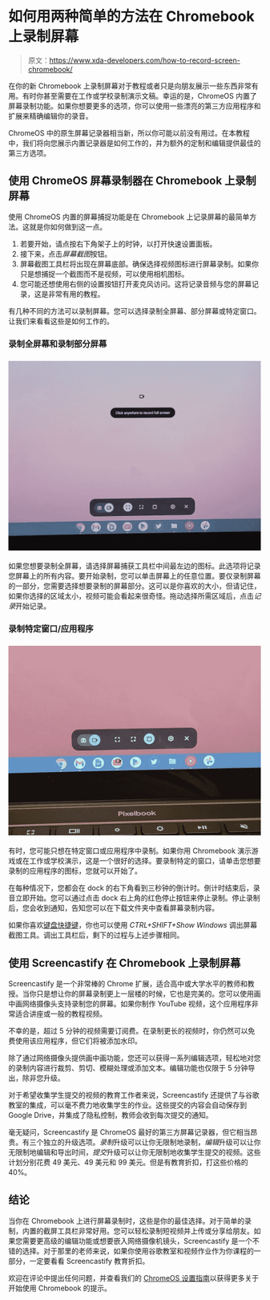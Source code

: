 # 如何用两种简单的方法在 Chromebook 上录制屏幕

> 原文：<https://www.xda-developers.com/how-to-record-screen-chromebook/>

在你的新 Chromebook 上录制屏幕对于教程或者只是向朋友展示一些东西非常有用。有时你甚至需要在工作或学校录制演示文稿。幸运的是，ChromeOS 内置了屏幕录制功能。如果你想要更多的选项，你可以使用一些漂亮的第三方应用程序和扩展来精确编辑你的录音。

ChromeOS 中的原生屏幕记录器相当新，所以你可能以前没有用过。在本教程中，我们将向您展示内置记录器是如何工作的，并为额外的定制和编辑提供最佳的第三方选项。

## 使用 ChromeOS 屏幕录制器在 Chromebook 上录制屏幕

使用 ChromeOS 内置的屏幕捕捉功能是在 Chromebook 上记录屏幕的最简单方法。这就是你如何做到这一点。

1.  若要开始，请点按右下角架子上的时钟，以打开快速设置面板。
2.  接下来，点击*屏幕截图*按钮。
3.  屏幕截图工具栏将出现在屏幕底部。确保选择视频图标进行屏幕录制。如果你只是想捕捉一个截图而不是视频，可以使用相机图标。
4.  您可能还想使用右侧的设置按钮打开麦克风访问。这将记录音频与您的屏幕记录，这是非常有用的教程。

有几种不同的方法可以录制屏幕。您可以选择录制全屏幕、部分屏幕或特定窗口。让我们来看看这些是如何工作的。

### 录制全屏幕和录制部分屏幕

### ![Full screen recording click everywhere](img/ae9a3b61e7640f612455ff05f3f1c8e3.png)

如果您想要录制全屏幕，请选择屏幕捕获工具栏中间最左边的图标。此选项将记录您屏幕上的所有内容。要开始录制，您可以单击屏幕上的任意位置。要仅录制屏幕的一部分，您需要选择想要录制的屏幕部分。这可以是你喜欢的大小，但请记住，如果你选择的区域太小，视频可能会看起来很奇怪。拖动选择所需区域后，点击*记录*开始记录。

### 录制特定窗口/应用程序

### ![Record specific app](img/81a693b73917dcfcedc8e3ddf7820b92.png)

有时，您可能只想在特定窗口或应用程序中录制。如果你用 Chromebook 演示游戏或在工作或学校演示，这是一个很好的选择。要录制特定的窗口，请单击您想要录制的应用程序的图标，您就可以开始了。

在每种情况下，您都会在 dock 的右下角看到三秒钟的倒计时。倒计时结束后，录音立即开始。您可以通过点击 dock 右上角的红色停止按钮来停止录制。停止录制后，您会收到通知，告知您可以在下载文件夹中查看屏幕录制内容。

如果你喜欢[键盘快捷键](https://www.xda-developers.com/chrome-os-keyboard-shortcuts/)，你也可以使用 *CTRL+SHIFT+Show Windows* 调出屏幕截图工具。调出工具栏后，剩下的过程与上述步骤相同。

## 使用 Screencastify 在 Chromebook 上录制屏幕

Screencastify 是一个非常棒的 Chrome 扩展，适合高中或大学水平的教师和教授。当你只是想让你的屏幕录制更上一层楼的时候，它也是完美的。您可以使用画中画网络摄像头支持录制您的屏幕。如果你制作 YouTube 视频，这个应用程序非常适合讲座或一般的教程视频。

不幸的是，超过 5 分钟的视频需要订阅费。在录制更长的视频时，你仍然可以免费使用该应用程序，但它们将被添加水印。

除了通过网络摄像头提供画中画功能，您还可以获得一系列编辑选项，轻松地对您的录制内容进行裁剪、剪切、模糊处理或添加文本。编辑功能也仅限于 5 分钟导出，除非您升级。

对于希望收集学生提交的视频的教育工作者来说，Screencastify 还提供了与谷歌教室的集成，可以毫不费力地收集学生的作业。这些提交的内容会自动保存到 Google Drive，并集成了隐私控制，教师会收到每次提交的通知。

毫无疑问，Screencastify 是 ChromeOS 最好的第三方屏幕记录器，但它相当昂贵。有三个独立的升级选项。*录制*升级可以让你无限制地录制，*编辑*升级可以让你无限制地编辑和导出时间，*提交*升级可以让你无限制地收集学生提交的视频。这些计划分别花费 49 美元、49 美元和 99 美元。但是有教育折扣，打这些价格的 40%。

## 结论

当你在 Chromebook 上进行屏幕录制时，这些是你的最佳选择。对于简单的录制，内置的截屏工具栏非常好用。您可以轻松录制短视频并上传或分享给朋友。如果您需要更高级的编辑功能或想要嵌入网络摄像机镜头，Screencastify 是一个不错的选择。对于那里的老师来说，如果你使用谷歌教室和视频作业作为你课程的一部分，一定要看看 Screencastify 教育折扣。

欢迎在评论中提出任何问题，并查看我们的 [ChromeOS 设置指南](https://www.xda-developers.com/chrome-os-settings-guide/)以获得更多关于开始使用 Chromebook 的提示。